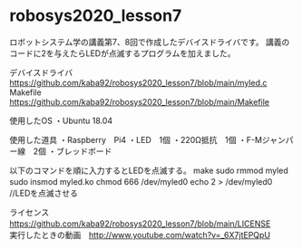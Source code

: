 # robosys2020_lesson7
ロボットシステム学の講義第7、8回で作成したデバイスドライバです。
講義のコードに2を与えたらLEDが点滅するプログラムを加えました。

デバイスドライバ　https://github.com/kaba92/robosys2020_lesson7/blob/main/myled.c
Makefile https://github.com/kaba92/robosys2020_lesson7/blob/main/Makefile

使用したOS
・Ubuntu 18.04

使用した道具
・Raspberry　Pi4
・LED　1個
・220Ω抵抗　1個
・F-Mジャンパー線　2個
・ブレッドボード

以下のコマンドを順に入力するとLEDを点滅する。
make
sudo rmmod myled
sudo insmod myled.ko
chmod 666 /dev/myled0
echo 2 > /dev/myled0　 //LEDを点滅させる

ライセンス　https://github.com/kaba92/robosys2020_lesson7/blob/main/LICENSE
　　　　　　
実行したときの動画　http://www.youtube.com/watch?v=_6X7jtEPQpU
